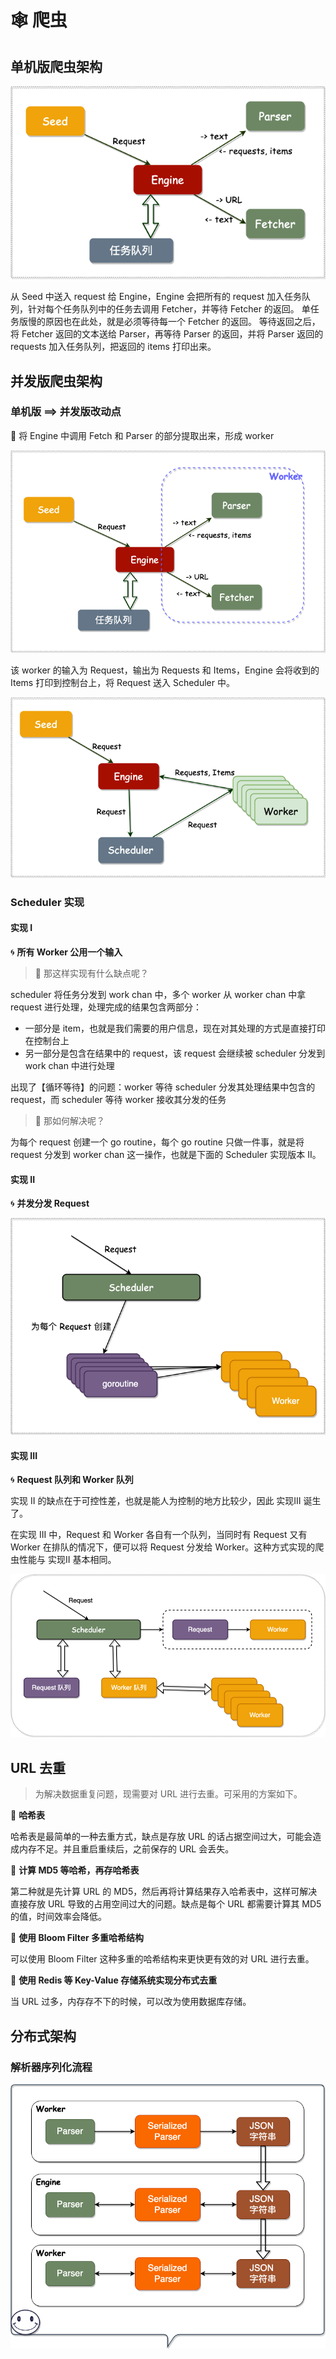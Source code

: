 # 🕸 爬虫

## 单机版爬虫架构

![stand-alone.png-m400](resources/stand-alone.png)

从 Seed 中送入 request 给 Engine，Engine 会把所有的 request 加入任务队列，针对每个任务队列中的任务去调用 Fetcher，并等待
Fetcher 的返回。
单任务版慢的原因也在此处，就是必须等待每一个 Fetcher 的返回。
等待返回之后，将 Fetcher 返回的文本送给 Parser，再等待 Parser 的返回，并将 Parser 返回的
requests 加入任务队列，把返回的 items 打印出来。

## 并发版爬虫架构

### 单机版 ⟹ 并发版改动点

🍑 将 Engine 中调用 Fetch 和 Parser 的部分提取出来，形成 worker

![worker.png-m400](resources/worker.png)

该 worker 的输入为 Request，输出为 Requests 和 Items，Engine 会将收到的 Items 打印到控制台上，将 Request 送入 Scheduler 中。

![concurrence-m400](resources/concurrence.png)

### Scheduler 实现

#### 实现 I

🌀 **所有 Worker 公用一个输入**

> 🤔 那这样实现有什么缺点呢？

scheduler 将任务分发到 work chan 中，多个 worker 从 worker chan 中拿 request 进行处理，处理完成的结果包含两部分：

* 一部分是 item，也就是我们需要的用户信息，现在对其处理的方式是直接打印在控制台上
* 另一部分是包含在结果中的 request，该 request 会继续被 scheduler 分发到 work chan 中进行处理

出现了【循环等待】的问题：worker 等待 scheduler 分发其处理结果中包含的 request，而 scheduler 等待 worker 接收其分发的任务

> 🤔 那如何解决呢？

为每个 request 创建一个 go routine，每个 go routine 只做一件事，就是将 request 分发到 worker chan 这一操作，也就是下面的
Scheduler 实现版本 II。

#### 实现 II

🌀 **并发分发 Request**

![schedulerII.png-m400](resources/schedulerII.png)

#### 实现 III

🌀 **Request 队列和 Worker 队列**

实现 II 的缺点在于可控性差，也就是能人为控制的地方比较少，因此 实现III 诞生了。

在实现 III 中，Request 和 Worker 各自有一个队列，当同时有 Request 又有 Worker 在排队的情况下，便可以将 Request 分发给
Worker。这种方式实现的爬虫性能与 实现II 基本相同。

![schedulerIII.png-m400](resources/schedulerIII.png)

## URL 去重

> 为解决数据重复问题，现需要对 URL 进行去重。可采用的方案如下。

🫧 **哈希表**

哈希表是最简单的一种去重方式，缺点是存放 URL 的话占据空间过大，可能会造成内存不足。并且重启重续后，之前保存的 URL 会丢失。

🫧 **计算 MD5 等哈希，再存哈希表**

第二种就是先计算 URL 的 MD5，然后再将计算结果存入哈希表中，这样可解决直接存放 URL 导致的占用空间过大的问题。缺点是每个 URL
都需要计算其 MD5 的值，时间效率会降低。

🫧 **使用 Bloom Filter 多重哈希结构**

可以使用 Bloom Filter 这种多重的哈希结构来更快更有效的对 URL 进行去重。

🫧 **使用 Redis 等 Key-Value 存储系统实现分布式去重**

当 URL 过多，内存存不下的时候，可以改为使用数据库存储。

## 分布式架构

### 解析器序列化流程

![SerializedWorker.png-m400](resources/SerializedWorker.png)